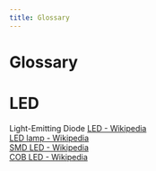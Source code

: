 ```yaml
---
title: Glossary
---
```

# Glossary
# LED
Light-Emitting Diode
[LED - Wikipedia](https://en.wikipedia.org/wiki/Light-emitting_diode)  
[LED lamp - Wikipedia](https://en.wikipedia.org/wiki/LED_lamp)  
[SMD LED - Wikipedia](https://en.wikipedia.org/wiki/SMD_LED)  
[COB LED - Wikipedia](https://en.wikipedia.org/wiki/Electronic_packaging#Chip_on_board)